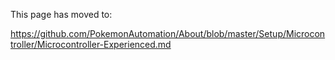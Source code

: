 This page has moved to:

https://github.com/PokemonAutomation/About/blob/master/Setup/Microcontroller/Microcontroller-Experienced.md